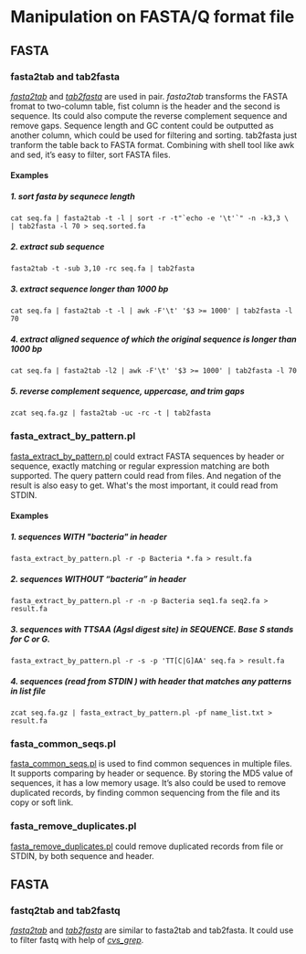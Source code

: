 # Manipulation on FASTA/Q format file

## FASTA

### fasta2tab and tab2fasta

[*fasta2tab*](https://github.com/shenwei356/bio_scripts/blob/master/sequence/fasta2tab) and [*tab2fasta*](https://github.com/shenwei356/bio_scripts/blob/master/sequence/tab2fasta) are used in pair. *fasta2tab* transforms the FASTA fromat to two-column table, fist column is the header and the second is sequence. Its could also compute the reverse complement sequence and remove gaps. Sequence length and GC content could be outputted as another column, which could be used for filtering and sorting. tab2fasta just tranform the table back to FASTA format. Combining with shell tool like awk and sed, it’s easy to filter, sort FASTA files. 

#### Examples

##### 1. sort fasta by sequnece length

```
cat seq.fa | fasta2tab -t -l | sort -r -t"`echo -e '\t'`" -n -k3,3 \
| tab2fasta -l 70 > seq.sorted.fa
```

##### 2. extract sub sequence

```
fasta2tab -t -sub 3,10 -rc seq.fa | tab2fasta
```

##### 3. extract sequence longer than 1000 bp

```
cat seq.fa | fasta2tab -t -l | awk -F'\t' '$3 >= 1000' | tab2fasta -l 70
```

##### 4. extract aligned sequence of which the original sequence is longer than 1000 bp

```
cat seq.fa | fasta2tab -l2 | awk -F'\t' '$3 >= 1000' | tab2fasta -l 70
```

##### 5. reverse complement sequence, uppercase, and trim gaps

```
zcat seq.fa.gz | fasta2tab -uc -rc -t | tab2fasta
```

### fasta_extract_by_pattern.pl

[fasta_extract_by_pattern.pl](https://github.com/shenwei356/bio_scripts/blob/master/sequence/fasta_extract_by_pattern.pl) could extract FASTA sequences by header or sequence, exactly matching or regular expression matching are both supported. The query pattern could read from files. And negation of the result is also easy to get. What's the most important, it could read from STDIN.  

#### Examples

##### 1. sequences WITH "bacteria" in header

```
fasta_extract_by_pattern.pl -r -p Bacteria *.fa > result.fa
```

##### 2. sequences WITHOUT “bacteria” in header

```
fasta_extract_by_pattern.pl -r -n -p Bacteria seq1.fa seq2.fa > result.fa
```

##### 3. sequences with TTSAA (AgsI digest site) in SEQUENCE.  Base S stands for C or G.

```
fasta_extract_by_pattern.pl -r -s -p 'TT[C|G]AA' seq.fa > result.fa
```

##### 4. sequences (read from STDIN ) with header that matches any patterns in list file

```
zcat seq.fa.gz | fasta_extract_by_pattern.pl -pf name_list.txt > result.fa
```

### fasta_common_seqs.pl

[fasta_common_seqs.pl](https://github.com/shenwei356/bio_scripts/blob/master/sequence/fasta_common_seqs.pl) is used to find common sequences in multiple files. It supports comparing by header or sequence. By storing the MD5 value of sequences, it has a low memory usage. It’s also could be used to remove duplicated records, by finding common sequencing from the file and its copy or soft link.

### fasta_remove_duplicates.pl

[fasta_remove_duplicates.pl](https://github.com/shenwei356/bio_scripts/blob/master/sequence/fasta_remove_duplicates.pl) could remove duplicated records from file or STDIN, by both sequence and header.

## FASTA

### fastq2tab and tab2fastq

[*fastq2tab*](https://github.com/shenwei356/bio_scripts/blob/master/sequence/fastq2tab) and [*tab2fastq*](https://github.com/shenwei356/bio_scripts/blob/master/sequence/tab2fastq) are similar to fasta2tab and tab2fasta. It could use to filter fastq with help of [*cvs_grep*](https://github.com/shenwei356/bio_scripts/blob/master/util/csv_grep).
